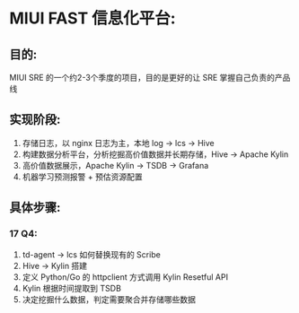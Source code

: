 # MIUI FAST 信息化平台:  

## 目的:  
MIUI SRE 的一个约2-3个季度的项目，目的是更好的让 SRE 掌握自己负责的产品线  

## 实现阶段:    

  1. 存储日志，以 nginx 日志为主，本地 log -> lcs -> Hive  
  2. 构建数据分析平台，分析挖掘高价值数据并长期存储，Hive -> Apache Kylin  
  3. 高价值数据展示，Apache Kylin -> TSDB -> Grafana  
  4. 机器学习预测报警 + 预估资源配置  
  
## 具体步骤:    
  
### 17 Q4:  

  1. td-agent -> lcs  如何替换现有的 Scribe  
  2. Hive -> Kylin 搭建  
  3. 定义 Python/Go 的 httpclient 方式调用 Kylin Resetful API  
  4. Kylin 根据时间提取到 TSDB  
  5. 决定挖掘什么数据，判定需要聚合并存储哪些数据  
  

